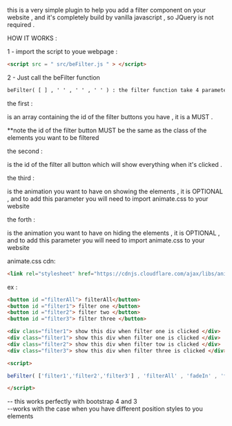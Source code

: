 this is a very simple plugin to help you add a filter component on your website , and it's completely build by vanilla javascript , so
JQuery is not required .

HOW IT WORKS :

1 - import the script to youe webpage : 
```html
<script src = " src/beFilter.js " > </script>
```
2 - Just call the beFilter function 
```html
beFilter( [ ] , ' ' , ' ' , ' ' ) : the filter function take 4 parameters : 
```
the first :

is an array containing the id of the filter buttons you have , it is a MUST .

**note the id of the filter button MUST be the same as the class of the elements you want to be filtered 

the second : 

is the id of the filter all button which will show everything when it's clicked .

the third : 

is the animation you want to have on showing the elements , it is OPTIONAL , and to add this parameter you will need to import animate.css to your website

the forth : 

is the animation you want to have on hiding the elements , it is OPTIONAL , and to add this parameter you will need to import animate.css to your website

animate.css cdn: 
```html
<link rel="stylesheet" href="https://cdnjs.cloudflare.com/ajax/libs/animate.css/3.7.0/animate.min.css">
```
ex : 
```html
<button id ="filterAll"> filterAll</button>
<button id ="filter1"> filter one </button>
<button id ="filter2"> filter two </button> 
<button id ="filter3"> filter three </button>

<div class="filter1"> show this div when filter one is clicked </div>
<div class="filter1"> show this div when filter one is clicked </div>
<div class="filter2"> show this div when filter tow is clicked </div>
<div class="filter3"> show this div when filter three is clicked </div>

<script>

beFilter( ['filter1','filter2','filter3'] , 'filterAll' , 'fadeIn' , 'fadeOut'  );

</script>
```


-- this works perfectly with bootstrap 4 and 3                                                                                           
--works with the case when you have different position styles to you elements

